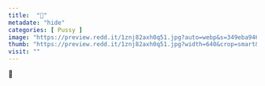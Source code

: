 ```yaml
---
title:  "🦄"
metadate: "hide"
categories: [ Pussy ]
image: "https://preview.redd.it/1znj82axh0q51.jpg?auto=webp&s=349eba9460e8b9483712910fb53b8e4d53f06b57"
thumb: "https://preview.redd.it/1znj82axh0q51.jpg?width=640&crop=smart&auto=webp&s=f9e6f4411c7a050872cf896f51465221cd2e6aa0"
visit: ""
---
```

🦄
